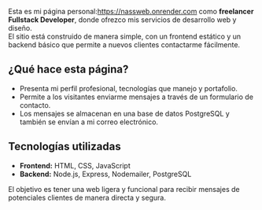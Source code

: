 
Esta es mi página personal:https://nassweb.onrender.com como **freelancer Fullstack Developer**, donde ofrezco mis servicios de desarrollo web y diseño.  
El sitio está construido de manera simple, con un frontend estático y un backend básico que permite a nuevos clientes contactarme fácilmente.

## ¿Qué hace esta página?
- Presenta mi perfil profesional, tecnologías que manejo y portafolio.
- Permite a los visitantes enviarme mensajes a través de un formulario de contacto.
- Los mensajes se almacenan en una base de datos PostgreSQL y también se envían a mi correo electrónico.

## Tecnologías utilizadas
- **Frontend:** HTML, CSS, JavaScript
- **Backend:** Node.js, Express, Nodemailer, PostgreSQL

El objetivo es tener una web ligera y funcional para recibir mensajes de potenciales clientes de manera directa y segura.
